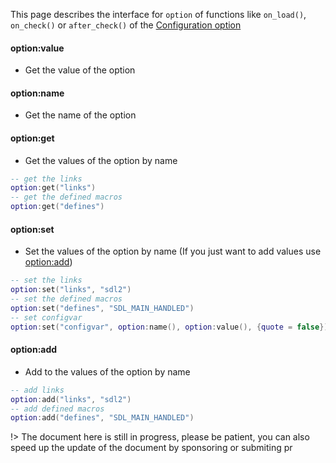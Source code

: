 
This page describes the interface for `option` of functions like `on_load()`, `on_check()` or `after_check()` of the [Configuration option](manual/configuration_option.md)

#### option:value

- Get the value of the option

#### option:name

- Get the name of the option

#### option:get

- Get the values of the option by name

```lua
-- get the links
option:get("links")
-- get the defined macros
option:get("defines")
```

#### option:set

- Set the values of the option by name (If you just want to add values use [option:add](#optionadd))

```lua
-- set the links
option:set("links", "sdl2")
-- set the defined macros
option:set("defines", "SDL_MAIN_HANDLED")
-- set configvar
option:set("configvar", option:name(), option:value(), {quote = false})
```

#### option:add

- Add to the values of the option by name

```lua
-- add links
option:add("links", "sdl2")
-- add defined macros
option:add("defines", "SDL_MAIN_HANDLED")
```

!> The document here is still in progress, please be patient, you can also speed up the update of the document by sponsoring or submiting pr

